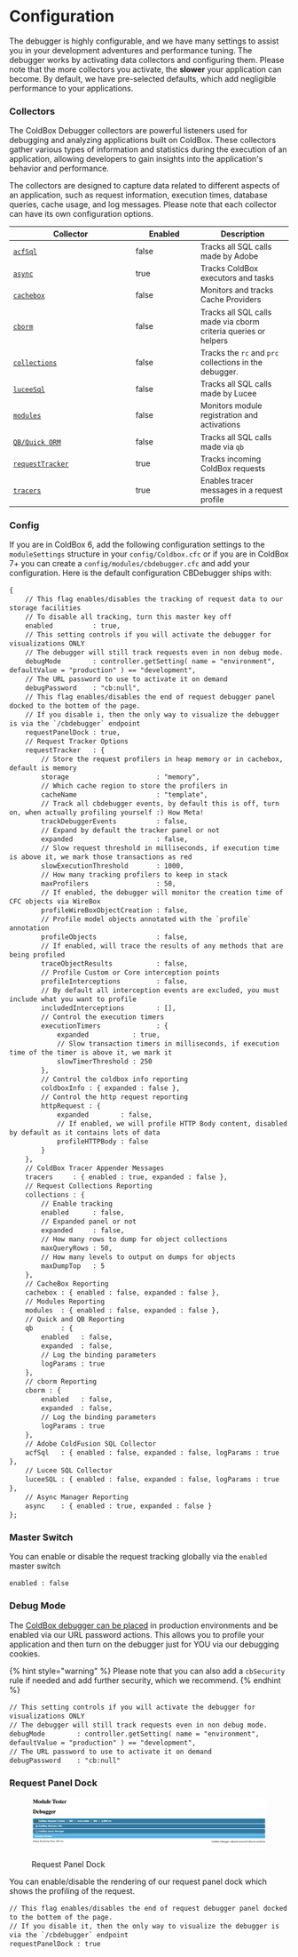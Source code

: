 # Configuration

The debugger is highly configurable, and we have many settings to assist you in your development adventures and performance tuning.  The debugger works by activating data collectors and configuring them.  Please note that the more collectors you activate, the **slower** your application can become. By default, we have pre-selected defaults, which add negligible performance to your applications.

### Collectors

The ColdBox Debugger collectors are powerful listeners used for debugging and analyzing applications built on ColdBox. These collectors gather various types of information and statistics during the execution of an application, allowing developers to gain insights into the application's behavior and performance.

The collectors are designed to capture data related to different aspects of an application, such as request information, execution times, database queries, cache usage, and log messages.  Please note that each collector can have its own configuration options.

<table><thead><tr><th width="207">Collector</th><th width="103" data-type="checkbox">Enabled</th><th>Description</th></tr></thead><tbody><tr><td><a href="../collectors/adobe-sql.md"><code>acfSql</code></a></td><td>false</td><td>Tracks all SQL calls made by Adobe</td></tr><tr><td><a href="../collectors/async.md"><code>async</code></a></td><td>true</td><td>Tracks ColdBox executors and tasks</td></tr><tr><td><a href="../collectors/cachebox.md"><code>cachebox</code></a></td><td>false</td><td>Monitors and tracks Cache Providers</td></tr><tr><td><a href="../collectors/cborm.md"><code>cborm</code></a></td><td>false</td><td>Tracks all SQL calls made via cborm criteria queries or helpers</td></tr><tr><td><a href="../collectors/collections.md"><code>collections</code></a></td><td>false</td><td>Tracks the <code>rc</code> and <code>prc</code> collections in the debugger.</td></tr><tr><td><a href="../collectors/lucee-sql.md"><code>luceeSql</code></a></td><td>false</td><td>Tracks all SQL calls made by Lucee</td></tr><tr><td><a href="../collectors/coldbox-modules.md"><code>modules</code></a></td><td>false</td><td>Monitors module registration and activations</td></tr><tr><td><a href="../collectors/qb-quick.md"><code>QB/Quick ORM</code></a></td><td>false</td><td>Tracks all SQL calls made via <code>qb</code></td></tr><tr><td><a href="request-tracker.md"><code>requestTracker</code></a></td><td>true</td><td>Tracks incoming ColdBox requests</td></tr><tr><td><a href="../collectors/tracers.md"><code>tracers</code></a></td><td>true</td><td>Enables tracer messages in a request profile</td></tr></tbody></table>

### Config

If you are in ColdBox 6, add the following configuration settings to the `moduleSettings` structure in your `config/Coldbox.cfc` or if you are in ColdBox 7+ you can create a `config/modules/cbdebugger.cfc` and add your configuration.  Here is the default configuration CBDebugger ships with:

```cfscript
{
	// This flag enables/disables the tracking of request data to our storage facilities
	// To disable all tracking, turn this master key off
	enabled          : true,
	// This setting controls if you will activate the debugger for visualizations ONLY
	// The debugger will still track requests even in non debug mode.
	debugMode        : controller.getSetting( name = "environment", defaultValue = "production" ) == "development",
	// The URL password to use to activate it on demand
	debugPassword    : "cb:null",
	// This flag enables/disables the end of request debugger panel docked to the bottem of the page.
	// If you disable i, then the only way to visualize the debugger is via the `/cbdebugger` endpoint
	requestPanelDock : true,
	// Request Tracker Options
	requestTracker   : {
		// Store the request profilers in heap memory or in cachebox, default is memory
		storage                      : "memory",
		// Which cache region to store the profilers in
		cacheName                    : "template",
		// Track all cbdebugger events, by default this is off, turn on, when actually profiling yourself :) How Meta!
		trackDebuggerEvents          : false,
		// Expand by default the tracker panel or not
		expanded                     : false,
		// Slow request threshold in milliseconds, if execution time is above it, we mark those transactions as red
		slowExecutionThreshold       : 1000,
		// How many tracking profilers to keep in stack
		maxProfilers                 : 50,
		// If enabled, the debugger will monitor the creation time of CFC objects via WireBox
		profileWireBoxObjectCreation : false,
		// Profile model objects annotated with the `profile` annotation
		profileObjects               : false,
		// If enabled, will trace the results of any methods that are being profiled
		traceObjectResults           : false,
		// Profile Custom or Core interception points
		profileInterceptions         : false,
		// By default all interception events are excluded, you must include what you want to profile
		includedInterceptions        : [],
		// Control the execution timers
		executionTimers              : {
			expanded           : true,
			// Slow transaction timers in milliseconds, if execution time of the timer is above it, we mark it
			slowTimerThreshold : 250
		},
		// Control the coldbox info reporting
		coldboxInfo : { expanded : false },
		// Control the http request reporting
		httpRequest : {
			expanded        : false,
			// If enabled, we will profile HTTP Body content, disabled by default as it contains lots of data
			profileHTTPBody : false
		}
	},
	// ColdBox Tracer Appender Messages
	tracers     : { enabled : true, expanded : false },
	// Request Collections Reporting
	collections : {
		// Enable tracking
		enabled      : false,
		// Expanded panel or not
		expanded     : false,
		// How many rows to dump for object collections
		maxQueryRows : 50,
		// How many levels to output on dumps for objects
		maxDumpTop   : 5
	},
	// CacheBox Reporting
	cachebox : { enabled : false, expanded : false },
	// Modules Reporting
	modules  : { enabled : false, expanded : false },
	// Quick and QB Reporting
	qb       : {
		enabled   : false,
		expanded  : false,
		// Log the binding parameters
		logParams : true
	},
	// cborm Reporting
	cborm : {
		enabled   : false,
		expanded  : false,
		// Log the binding parameters
		logParams : true
	},
	// Adobe ColdFusion SQL Collector
	acfSql   : { enabled : false, expanded : false, logParams : true },
	// Lucee SQL Collector
	luceeSQL : { enabled : false, expanded : false, logParams : true },
	// Async Manager Reporting
	async    : { enabled : true, expanded : false }
};
```

### Master Switch

You can enable or disable the request tracking globally via the `enabled` master switch

```
enabled : false
```

### Debug Mode

The [ColdBox debugger can be placed](configuration.md#debug-mode) in production environments and be enabled via our URL password actions.  This allows you to profile your application and then turn on the debugger just for YOU via our debugging cookies.

{% hint style="warning" %}
Please note that you can also add a `cbSecurity` rule if needed and add further security, which we recommend.
{% endhint %}

```cfscript
// This setting controls if you will activate the debugger for visualizations ONLY
// The debugger will still track requests even in non debug mode.
debugMode        : controller.getSetting( name = "environment", defaultValue = "production" ) == "development",
// The URL password to use to activate it on demand
debugPassword    : "cb:null"
```

### Request Panel Dock

<figure><img src="../.gitbook/assets/image (9).png" alt=""><figcaption><p>Request Panel Dock</p></figcaption></figure>

You can enable/disable the rendering of our request panel dock which shows the profiling of the request.

```cfscript
// This flag enables/disables the end of request debugger panel docked to the bottem of the page.
// If you disable it, then the only way to visualize the debugger is via the `/cbdebugger` endpoint
requestPanelDock : true
```

